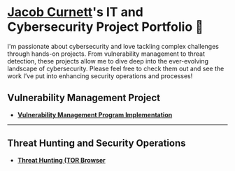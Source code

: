 # <a href="https://www.linkedin.com/in/jacobcurnett/">Jacob Curnett</a>'s IT and Cybersecurity Project Portfolio 🔐

I'm passionate about cybersecurity and love tackling complex challenges through hands-on projects. From vulnerability management to threat detection, these projects allow me to dive deep into the ever-evolving landscape of cybersecurity. Please feel free to check them out and see the work I’ve put into enhancing security operations and processes!


## Vulnerability Management Project

- **[Vulnerability Management Program Implementation](https://github.com/jakecurnett/vulnerability-management-program)**

<hr/>

## Threat Hunting and Security Operations

- **[Threat Hunting (TOR Browser](https://github.com/jakecurnett/threat-hunting-scenario-tor)**
